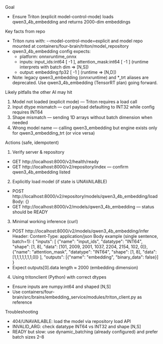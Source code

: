 Goal
- Ensure Triton (explicit model-control-mode) loads qwen3_4b_embedding and returns 2000-dim embeddings

Key facts from repo
- Triton runs with: --model-control-mode=explicit and model repo mounted at containers/four-brain/triton/model_repository
- qwen3_4b_embedding config expects:
  - platform: onnxruntime_onnx
  - inputs: input_ids:int64 [ -1 ], attention_mask:int64 [ -1 ] (runtime interprets with batch dim => [N,S])
  - output: embedding:fp32 [ -1 ] (runtime => [N,D])
- Note: legacy qwen3_embedding (onnxruntime) and *_trt aliases are deprecated. Use qwen3_4b_embedding (TensorRT plan) going forward.

Likely pitfalls the other AI may hit
1) Model not loaded (explicit mode) — Triton requires a load call
2) Input dtype mismatch — curl payload defaulting to INT32 while config requires INT64
3) Shape mismatch — sending 1D arrays without batch dimension when needed
4) Wrong model name — calling qwen3_embedding but engine exists only for qwen3_embedding_trt (or vice versa)

Actions (safe, idempotent)
1) Verify server & repository
- GET http://localhost:8000/v2/health/ready
- GET http://localhost:8000/v2/repository/index — confirm qwen3_4b_embedding listed

2) Explicitly load model (if state is UNAVAILABLE)
- POST http://localhost:8000/v2/repository/models/qwen3_4b_embedding/load
  Body: {}
- GET http://localhost:8000/v2/models/qwen3_4b_embedding — status should be READY

3) Minimal working inference (curl)
- POST http://localhost:8000/v2/models/qwen3_4b_embedding/infer
  Header: Content-Type: application/json
  Body example (single sentence, batch=1):
  {
    "inputs": [
      {"name": "input_ids", "datatype": "INT64", "shape": [1, 8], "data": [101, 2009, 2001, 1037, 2204, 2154, 102, 0]},
      {"name": "attention_mask", "datatype": "INT64", "shape": [1, 8], "data": [1,1,1,1,1,1,1,0]}
    ],
    "outputs": [{"name": "embedding", "binary_data": false}]
  }
- Expect outputs[0].data length ≈ 2000 (embedding dimension)

4) Using tritonclient (Python) with correct dtypes
- Ensure inputs are numpy.int64 and shaped [N,S]
- Use containers/four-brain/src/brains/embedding_service/modules/triton_client.py as reference

Troubleshooting
- 404/UNAVAILABLE: load the model via repository load API
- INVALID_ARG: check datatype INT64 vs INT32 and shape [N,S]
- READY but slow: use dynamic_batching (already configured) and prefer batch sizes 2–8

